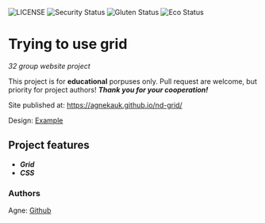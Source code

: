 ![LICENSE](https://img.shields.io/badge/license-MIT-blue.svg?style=flat-square)
![Security Status](https://img.shields.io/security-headers?label=Security&url=https%3A%2F%2Fgithub.com&style=flat-square)
![Gluten Status](https://img.shields.io/badge/Gluten-Free-green.svg)
![Eco Status](https://img.shields.io/badge/ECO-Friendly-green.svg)

# Trying to use grid

_32 group website project_

This project is for **educational** porpuses only. Pull request are welcome, but priority for project authors! **_Thank you for your cooperation!_**

Site published at: https://agnekauk.github.io/nd-grid/

Design: [Example](unknown.png)

## Project features

-   **_Grid_**
-   **_CSS_**

### Authors

Agne: [Github](https://github.com/agnekauk)

